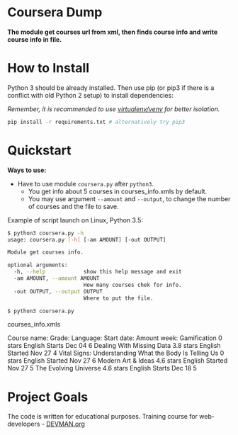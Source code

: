 # Coursera Dump

**The module get courses url from xml, then finds course info  and write course info in file.**

# How to Install

Python 3 should be already installed. Then use pip (or pip3 if there is a conflict with old Python 2 setup) to install dependencies:

*Remember, it is recommended to use [virtualenv/venv](https://devman.org/encyclopedia/pip/pip_virtualenv/) for better isolation.*

```bash
pip install -r requirements.txt # alternatively try pip3
```
# Quickstart
**Ways to use:**
- Have to use  module `coursera.py` after `python3`.
   - You get info about 5 courses in courses_info.xmls by default.
   - You may use argument `--amount` and `--output`, to change the number of courses and the file to save.

Example of script launch on Linux, Python 3.5:


```bash
$ python3 coursera.py -h
usage: coursera.py [-h] [-am AMOUNT] [-out OUTPUT]

Module get courses info.

optional arguments:
  -h, --help            show this help message and exit
  -am AMOUNT, --amount AMOUNT
                        How many courses chek for info.
  -out OUTPUT, --output OUTPUT
                        Where to put the file.

```


```bash
$ python3 coursera.py

```
courses_info.xmls

Course name:	                                           Grade:	    Language:	   Start date:	   Amount week:
Gamification	                                           0 stars	  English	    Starts Dec 04	     6
Dealing With Missing Data	                               3.8 stars	English	    Started Nov 27	   4
Vital Signs: Understanding What the Body Is Telling Us	 0 stars	  English	    Started Nov 27	   6
Modern Art & Ideas	                                     4.6 stars	English	    Started Nov 27	   5
The Evolving Universe	                                   4.6 stars	English	    Starts Dec 18	     5



# Project Goals

The code is written for educational purposes. Training course for web-developers - [DEVMAN.org](https://devman.org)
